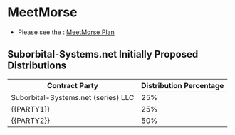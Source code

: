 # MeetMorse

- Please see the : [MeetMorse Plan](https://plan.meetmorse.com)

## Suborbital-Systems.net Initially Proposed Distributions

| Contract Party                      | Distribution Percentage |
| ----------------------------------- | ----------------------- |
| Suborbital-Systems.net (series) LLC | 25%                     |
| {{PARTY1}}                          | 25%                     |
| {{PARTY2}}                          | 50%                     |

